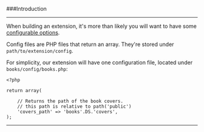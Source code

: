 ###Introduction

----------

When building an extension, it's more than likely you will want to have some [configurable options](http://daylerees.com/2012/04/13/laravel-configuration/).

Config files are PHP files that return an array. They're stored under `path/to/extension/config`.

For simplicity, our extension will have one configuration file, located under `books/config/books.php`:

	<?php

	return array(

		// Returns the path of the book covers.
		// this path is relative to path('public')
		'covers_path' => 'books'.DS.'covers',
	);

----------
